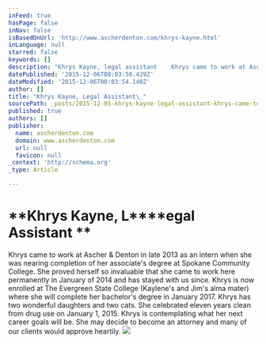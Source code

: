 ```yaml
---
inFeed: true
hasPage: false
inNav: false
isBasedOnUrl: 'http://www.ascherdenton.com/khrys-kayne.html'
inLanguage: null
starred: false
keywords: []
description: "Khrys Kayne, legal assistant    Khrys came to work at Ascher & Denton in late 2013 as an intern as she was nearing completion of her associate's degree at Spoka"
datePublished: '2015-12-06T00:03:58.429Z'
dateModified: '2015-12-06T00:03:54.140Z'
author: []
title: "Khrys Kayne, Legal Assistant\_"
sourcePath: _posts/2015-12-05-khrys-kayne-legal-assistant-khrys-came-to-work-at-ascher.md
published: true
authors: []
publisher:
  name: ascherdenton.com
  domain: www.ascherdenton.com
  url: null
  favicon: null
_context: 'http://schema.org'
_type: Article

---
```

# **Khrys Kayne, L****egal Assistant **

Khrys came to work at Ascher & Denton in late 2013 as an intern when she was nearing completion of her associate's degree at Spokane Community College. She proved herself so invaluable that she came to work here permanently in January of 2014 and has stayed with us since. Khrys is now enrolled at The Evergreen State College (Kaylene's and Jim's alma mater) where she will complete her bachelor's degree in January 2017\. Khrys has two wonderful daughters and two cats. She celebrated eleven years clean from drug use on January 1, 2015\. Khrys is contemplating what her next career goals will be. She may decide to become an attorney and many of our clients would approve heartily.
![](https://the-grid-user-content.s3-us-west-2.amazonaws.com/30cd3da1-53fd-4fbe-86f3-71b2f04e645c.jpg)